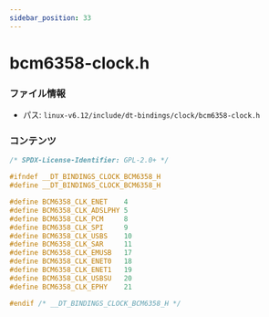 ```yaml
---
sidebar_position: 33
---
```

# bcm6358-clock.h

### ファイル情報

- パス: `linux-v6.12/include/dt-bindings/clock/bcm6358-clock.h`

### コンテンツ

```h
/* SPDX-License-Identifier: GPL-2.0+ */

#ifndef __DT_BINDINGS_CLOCK_BCM6358_H
#define __DT_BINDINGS_CLOCK_BCM6358_H

#define BCM6358_CLK_ENET	4
#define BCM6358_CLK_ADSLPHY	5
#define BCM6358_CLK_PCM		8
#define BCM6358_CLK_SPI		9
#define BCM6358_CLK_USBS	10
#define BCM6358_CLK_SAR		11
#define BCM6358_CLK_EMUSB	17
#define BCM6358_CLK_ENET0	18
#define BCM6358_CLK_ENET1	19
#define BCM6358_CLK_USBSU	20
#define BCM6358_CLK_EPHY	21

#endif /* __DT_BINDINGS_CLOCK_BCM6358_H */

```
